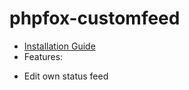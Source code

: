 phpfox-customfeed
=================
- [Installation Guide](https://github.com/globalmediasoft/phpfox-customfeed/wiki/Installation)
- Features:
 + Edit own status feed
 [](http://d2h79mkp7etn4r.cloudfront.net/screenshots/2014/09/d1ba1e2a8f4048c8e78279d438cd428d.jpg)
 [](http://d2h79mkp7etn4r.cloudfront.net/screenshots/2014/09/475556749ac0ae5cd79af6ddb018951c.jpg)
 [](http://d2h79mkp7etn4r.cloudfront.net/screenshots/2014/09/ff4bfc083c3edafb648fd2d00fdc75e3.jpg)
